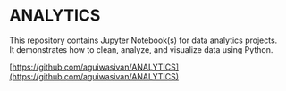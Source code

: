 # ANALYTICS

This repository contains Jupyter Notebook(s) for data analytics projects.  
It demonstrates how to clean, analyze, and visualize data using Python.



[https://github.com/aguiwasivan/ANALYTICS](https://github.com/aguiwasivan/ANALYTICS)


